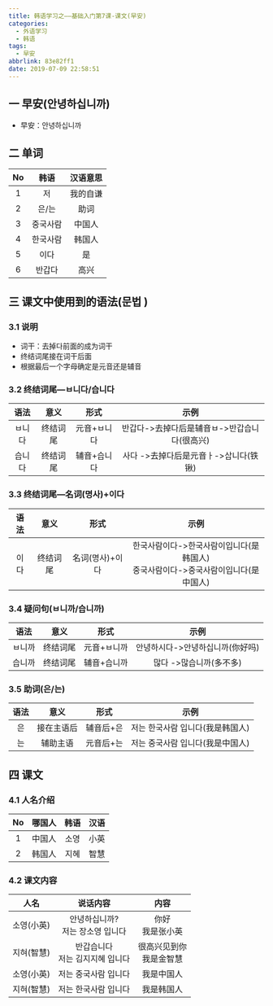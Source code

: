 ```yaml
---
title: 韩语学习之——基础入门第7课-课文(早安)
categories:
  - 外语学习
  - 韩语
tags:
  - 早安
abbrlink: 83e82ff1
date: 2019-07-09 22:58:51
---
```


##   一 早安(안녕하십니까)

* 早安：안녕하십니까

<!--more-->

## 二 单词

|  No  |   韩语   | 汉语意思 |
| :--: | :------: | :------: |
|  1   |    저    | 我的自谦 |
|  2   |  은/는   |   助词   |
|  3   | 중국사람 |  中国人  |
|  4   | 한국사람 |  韩国人  |
|  5   |   이다   |    是    |
|  6   |  반갑다  |   高兴   |

##  三 课文中使用到的语法(문법 )

### 3.1 说明

* 词干：去掉다前面的成为词干
* 终结词尾接在词干后面
* 根据最后一个字母确定是元音还是辅音

### 3.2 终结词尾—ㅂ니다/습니다 

|  语法  |   意义   |    形式     |                     示例                     |
| :----: | :------: | :---------: | :------------------------------------------: |
| ㅂ니다 | 终结词尾 | 元音+ㅂ니다 | 반갑다->去掉다后是辅音ㅂ->반갑습니다(很高兴) |
| 습니다 | 终结词尾 | 辅音+습니다 |    사다 ->去掉다后是元音ㅏ->삽니다(铁锹)     |

### 3.3 终结词尾—名词(명사)+이다

| 语法 |   意义   |      形式       |                             示例                             |
| :--: | :------: | :-------------: | :----------------------------------------------------------: |
| 이다 | 终结词尾 | 名词(명사)+이다 | 한국사람이다->한국사람이입니다(是韩国人)<br/>중국사람이다->중국사람이입니다(是中国人) |

### 3.4 疑问句(ㅂ니까/습니까)

|  语法  |   意义   |    形式     |               示例               |
| :----: | :------: | :---------: | :------------------------------: |
| ㅂ니까 | 终结词尾 | 元音+ㅂ니까 | 안녕하시다->안녕하십니까(你好吗) |
| 습니까 | 终结词尾 | 辅音+습니까 |     많다 ->많습니까(多不多)      |

### 3.5  助词(은/는)

| 语法 |    意义    |   形式    |               示例               |
| :--: | :--------: | :-------: | :------------------------------: |
|  은  | 接在主语后 | 辅音后+은 | 저는 한국사람 입니다(我是韩国人) |
|  는  |  辅助主语  | 元音后+는 | 저는 중국사람 입니다(我是中国人) |

## 四 课文

### 4.1 人名介绍

|  No  | 哪国人 | 韩语 | 汉语 |
| :--: | :----: | :--: | :--: |
|  1   | 中国人 | 소영 | 小英 |
|  2   | 韩国人 | 지혜 | 智慧 |

### 4.2 课文内容

|    人名    |              说话内容               |            内容             |
| :--------: | :---------------------------------: | :-------------------------: |
| 소영(小英) | 안녕하십니까?<br>저는 장소영 입니다 |     你好<br/>我是张小英     |
| 지혀(智慧) | 반갑습니다<br/>저는 김지지혜 입니다 | 很高兴见到你<br/>我是金智慧 |
| 소영(小英) |        저는 중국사람 입니다         |         我是中国人          |
| 지혀(智慧) |        저는 한국사람 입니다         |         我是韩国人          |
